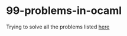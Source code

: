 # 99-problems-in-ocaml

Trying to solve all the problems listed [here](https://ocaml.org/learn/tutorials/99problems.html)
